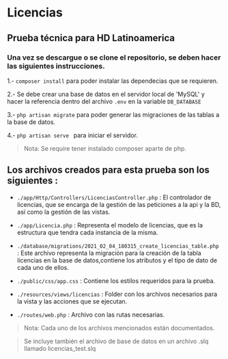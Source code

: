 # Licencias

## Prueba técnica para **HD Latinoamerica**

### Una vez se descargue o se clone el repositorio, se deben hacer las siguientes instrucciones.

1.- `composer install` para poder instalar las dependecias que se requieren.

2.- Se debe crear una base de datos en el servidor local de 'MySQL' y hacer la referencia dentro del archivo `.env` en la variable `DB_DATABASE`

3.- `php artisan migrate` para poder generar las migraciones de las tablas a la base de datos.

4.- `php artisan serve ` para iniciar el servidor.

> Nota: Se require tener instalado composer aparte de php.

## Los archivos creados para esta prueba son los siguientes :

-   `./app/Http/Controllers/LicenciasController.php` : El controlador de licencias, que se encarga de la gestión de las peticiones a la api y la BD, así como la gestión de las vistas.

-   `./app/Licencia.php` : Representa el modelo de licencias, que es la estructura que tendra cada instancia de la misma.

-   `./database/migrations/2021_02_04_180315_create_licencias_table.php` : Este archivo representa la migración para la creación de la tabla licencias en la base de datos,contiene los atributos y el tipo de dato de cada uno de ellos.

-   `./public/css/app.css` : Contiene los estilos requeridos para la prueba.

-   `./resources/views/licencias` : Folder con los archivos necesarios para la vista y las acciones que se ejecutan.

-   `./routes/web.php` : Archivo con las rutas necesarias.

> Nota: Cada uno de los archivos mencionados están documentados.

> Se incluye también el archivo de base de datos en un archivo .slq llamado licencias_test.slq

